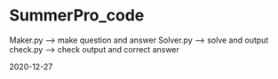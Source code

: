 # SummerPro_code
Maker.py --> make question and answer
Solver.py --> solve and output
check.py --> check output and correct answer

2020-12-27
